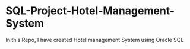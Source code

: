 # SQL-Project-Hotel-Management-System
In this Repo, I have created Hotel management System using Oracle SQL
